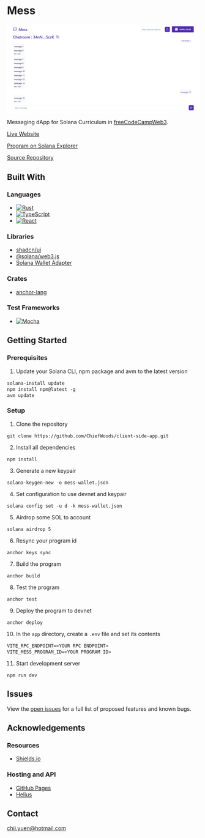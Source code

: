 # Mess

![Preview](preview.png)

Messaging dApp for Solana Curriculum in [freeCodeCampWeb3](https://web3.freecodecamp.org/).

[Live Website](https://chiefwoods.github.io/client-side-app/)

[Program on Solana Explorer](https://explorer.solana.com/address/3o3K93TeUMRxrcsWf2Eu6E7oX41Ffx9AWcxEZqC6KEqg?cluster=devnet)

[Source Repository](https://github.com/ChiefWoods/client-side-app)

## Built With

### Languages

- [![Rust](https://img.shields.io/badge/Rust-f75008?style=for-the-badge&logo=rust)](https://www.rust-lang.org/)
- [![TypeScript](https://img.shields.io/badge/TypeScript-ffffff?style=for-the-badge&logo=typescript)](https://www.typescriptlang.org/)
- [![React](https://img.shields.io/badge/React-23272f?style=for-the-badge&logo=react)](https://react.dev/)

### Libraries

- [shadcn/ui](https://ui.shadcn.com/)
- [@solana/web3.js](https://solana-labs.github.io/solana-web3.js/)
- [Solana Wallet Adapter](https://github.com/anza-xyz/wallet-adapter)

### Crates

- [anchor-lang](https://docs.rs/anchor-lang/0.30.1/anchor_lang/index.html)

### Test Frameworks

- [![Mocha](https://img.shields.io/badge/Mocha-ffffff?style=for-the-badge&logo=mocha)](https://mochajs.org/)

## Getting Started

### Prerequisites

1. Update your Solana CLI, npm package and avm to the latest version

```
solana-install update
npm install npm@latest -g
avm update
```

### Setup

1. Clone the repository

```
git clone https://github.com/ChiefWoods/client-side-app.git
```

2. Install all dependencies

```
npm install
```

3. Generate a new keypair

```
solana-keygen-new -o mess-wallet.json
```

4. Set configuration to use devnet and keypair

```
solana config set -u d -k mess-wallet.json
```

5. Airdrop some SOL to account

```
solana airdrop 5
```

6. Resync your program id

```
anchor keys sync
```

7. Build the program

```
anchor build
```

8. Test the program

```
anchor test
```

9. Deploy the program to devnet

```
anchor deploy
```

10. In the `app` directory, create a `.env` file and set its contents

```
VITE_RPC_ENDPOINT=<YOUR RPC ENDPOINT>
VITE_MESS_PROGRAM_ID=<YOUR PROGRAM ID>
```

11. Start development server

```
npm run dev
```

## Issues

View the [open issues](https://github.com/ChiefWoods/client-side-app/issues) for a full list of proposed features and known bugs.

## Acknowledgements

### Resources

- [Shields.io](https://shields.io/)

### Hosting and API

- [GitHub Pages](https://pages.github.com/)
- [Helius](https://www.helius.dev/)

## Contact

[chii.yuen@hotmail.com](mailto:chii.yuen@hotmail.com)